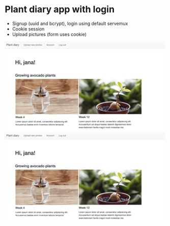 # Plant diary app with login

- Signup (uuid and bcrypt), login using default servemux
- Cookie session
- Upload pictures (form uses cookie)

![alt text](./readme.png)
<img src="./readme.png">
